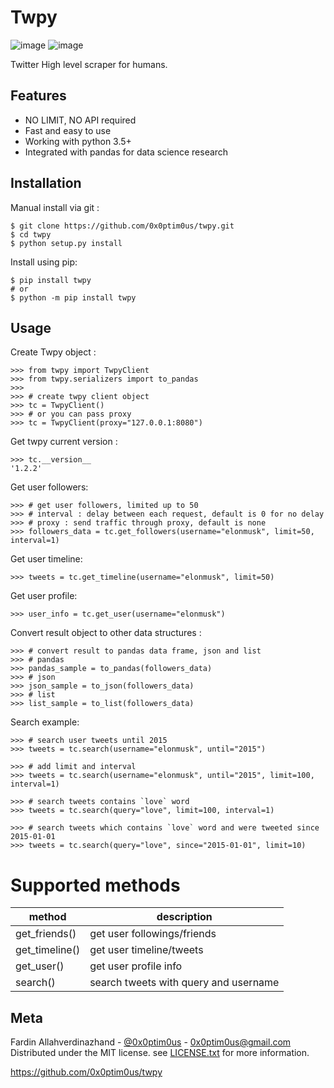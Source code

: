
Twpy
====

![image](https://pepy.tech/badge/twpy) ![image](https://pepy.tech/badge/twpy/week)

Twitter High level scraper for humans.

Features
--------

- NO LIMIT, NO API required
- Fast and easy to use
- Working with python 3.5+
- Integrated with pandas for data science research

Installation
------------

Manual install via git :

``` {.bash}
$ git clone https://github.com/0x0ptim0us/twpy.git
$ cd twpy
$ python setup.py install
```

Install using pip:

``` {.bash}
$ pip install twpy
# or
$ python -m pip install twpy
```

Usage
-----

Create Twpy object :

``` {.python}
>>> from twpy import TwpyClient
>>> from twpy.serializers import to_pandas  
>>>
>>> # create twpy client object
>>> tc = TwpyClient()
>>> # or you can pass proxy
>>> tc = TwpyClient(proxy="127.0.0.1:8080")
```

Get twpy current version :

``` {.python}
>>> tc.__version__
'1.2.2'
```

Get user followers:

``` {.python}
>>> # get user followers, limited up to 50
>>> # interval : delay between each request, default is 0 for no delay
>>> # proxy : send traffic through proxy, default is none
>>> followers_data = tc.get_followers(username="elonmusk", limit=50, interval=1)
```

Get user timeline:

``` {.python}
>>> tweets = tc.get_timeline(username="elonmusk", limit=50)
```

Get user profile:

``` {.python}
>>> user_info = tc.get_user(username="elonmusk")
```

Convert result object to other data structures :

``` {.python}
>>> # convert result to pandas data frame, json and list
>>> # pandas
>>> pandas_sample = to_pandas(followers_data)
>>> # json
>>> json_sample = to_json(followers_data)
>>> # list
>>> list_sample = to_list(followers_data)
```

Search example:

``` {.python}
>>> # search user tweets until 2015
>>> tweets = tc.search(username="elonmusk", until="2015")

>>> # add limit and interval
>>> tweets = tc.search(username="elonmusk", until="2015", limit=100, interval=1)

>>> # search tweets contains `love` word
>>> tweets = tc.search(query="love", limit=100, interval=1)

>>> # search tweets which contains `love` word and were tweeted since 2015-01-01
>>> tweets = tc.search(query="love", since="2015-01-01", limit=10)
```

  # Supported methods
| method | description |
|--|--|
| get_friends() | get user followings/friends |
| get_timeline()  | get user timeline/tweets |
| get_user() | get user profile info |
| search() | search tweets with query and username |

Meta
----

Fardin Allahverdinazhand -  [\@0x0ptim0us](https://twitter.com/0x0ptim0us) - <0x0ptim0us@gmail.com>  Distributed under the MIT license. see  [LICENSE.txt](https://github.com/0x0ptim0us/twpy/blob/master/LICENSE.txt)
for more information.

<https://github.com/0x0ptim0us/twpy>
